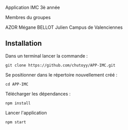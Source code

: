 Application IMC 3è année 

Membres du groupes

AZOR Mégane
BELLOT Julien
Campus de Valenciennes


## Installation



Dans un terminal lancer la commande :



`git clone https://github.com/chutoyy/APP-IMC.git`



Se positionner dans le répertoire nouvellement créé :



`cd APP-IMC`



Télécharger les dépendances :



`npm install`



Lancer l'application



`npm start`


